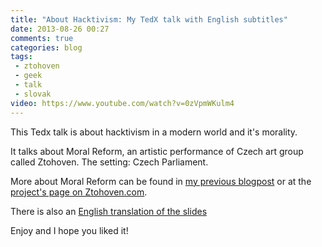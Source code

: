 ```yaml
---
title: "About Hacktivism: My TedX talk with English subtitles"
date: 2013-08-26 00:27
comments: true
categories: blog
tags:
 - ztohoven
 - geek
 - talk
 - slovak
video: https://www.youtube.com/watch?v=0zVpmWKulm4
---
```


This Tedx talk is about hacktivism in a modern world and it's morality.

It talks about Moral Reform, an artistic performance of Czech art group called Ztohoven. The setting: Czech Parliament.

More about Moral Reform can be found in [my previous blogpost](http://juraj.bednar.sk/blog/2013/01/06/moral-reform-by-ztohoven-an-ultimate-hack/) or at the [project's page on Ztohoven.com](http://ztohoven.com/mr/index-en.html).

There is also an [English translation of the slides](http://www.slideshare.net/jooray/tedx-hacktivism)

Enjoy and I hope you liked it!

